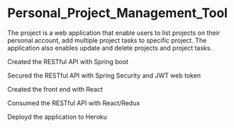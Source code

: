 # Personal_Project_Management_Tool

The project is a web application that enable users to list projects on their personal account, add multiple project tasks to specific project.
The application also enables update and delete projects and project tasks.

Created the RESTful API with Spring boot

Secured the RESTful API with Spring Security and JWT web token

Created the front end with React

Consumed the RESTful API with React/Redux

Deployd the application to Heroku
